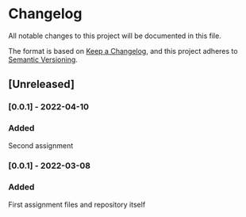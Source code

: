  # Changelog
All notable changes to this project will be documented in this file.

The format is based on [Keep a Changelog](https://keepachangelog.com/en/1.0.0/),
and this project adheres to [Semantic Versioning](https://semver.org/spec/v2.0.0.html).

## [Unreleased]

### [0.0.1] - 2022-04-10
### Added
Second assignment

### [0.0.1] - 2022-03-08
### Added
First assignment files and repository itself

